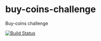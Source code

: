 # buy-coins-challenge
Buy-coins challenge

[![Build Status](https://travis-ci.com/dbytecoderc/buy-coins-challenge.svg?branch=develop)](https://travis-ci.com/dbytecoderc/buy-coins-challenge)